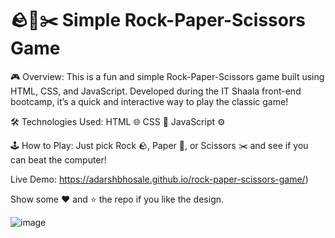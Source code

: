 # 🪨📄✂️ Simple Rock-Paper-Scissors Game

🎮 Overview:
This is a fun and simple Rock-Paper-Scissors game built using HTML, CSS, and JavaScript. Developed during the IT Shaala front-end bootcamp, it’s a quick and interactive way to play the classic game!

🛠️ Technologies Used:
HTML 🌐
CSS 🎨
JavaScript ⚙️

🕹️ How to Play:
Just pick Rock 🪨, Paper 📄, or Scissors ✂️ and see if you can beat the computer!

Live Demo: https://adarshbhosale.github.io/rock-paper-scissors-game/)

Show some ❤️ and ⭐ the repo if you like the design.

![image](https://github.com/user-attachments/assets/1d86c25d-0bc8-4749-a131-f1e82e77b5c5)
